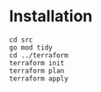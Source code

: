 # Installation

```
cd src
go mod tidy
cd ../terraform
terraform init
terraform plan
terraform apply
```